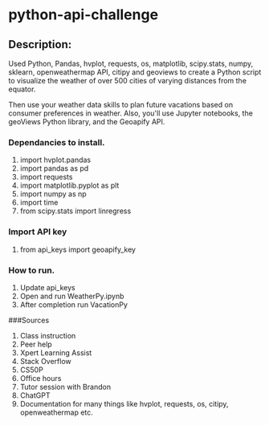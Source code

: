 # python-api-challenge
## Description:
Used Python, Pandas, hvplot, requests, os, matplotlib, scipy.stats, numpy, sklearn, openweathermap API, citipy and geoviews to create a Python script to visualize the weather of over 500 cities of varying distances from the equator.

Then use your weather data skills to plan future vacations based on consumer preferences in weather. Also, you'll use Jupyter notebooks, the geoViews Python library, and the Geoapify API.

### Dependancies to install.
1. import hvplot.pandas
2. import pandas as pd
3. import requests
4. import matplotlib.pyplot as plt
5. import numpy as np
6. import time
7. from scipy.stats import linregress

### Import API key
1. from api_keys import geoapify_key

### How to run. 
1. Update api_keys
2. Open and run WeatherPy.ipynb
3. After completion run VacationPy

###Sources
1. Class instruction
2. Peer help
3. Xpert Learning Assist
4. Stack Overflow
5. CS50P
6. Office hours
7. Tutor session with Brandon
8. ChatGPT
9. Documentation for many things like hvplot, requests, os, citipy, openweathermap etc. 

